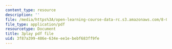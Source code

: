```yaml
---
content_type: resource
description: ''
file: /media/https%3A/open-learning-course-data-rc.s3.amazonaws.com/8-01sc-classical-mechanics-fall-2016/3f87a399486e634eee1ebebf683ff9fe_i4u7SZjoAs4.pdf
file_type: application/pdf
resourcetype: Document
title: 3play pdf file
uid: 3f87a399-486e-634e-ee1e-bebf683ff9fe
---
```

